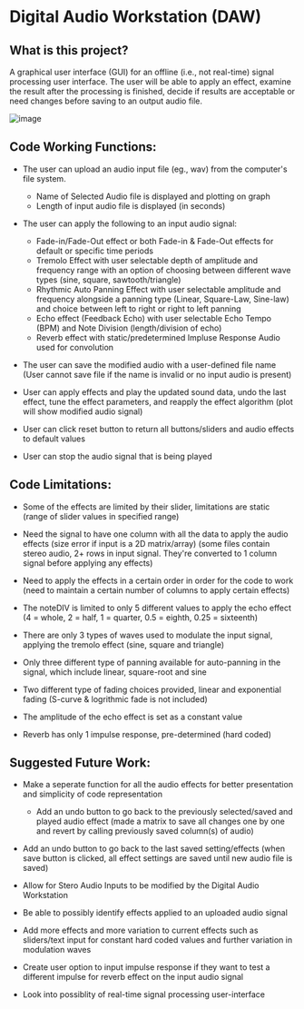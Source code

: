 # Digital Audio Workstation (DAW)

## What is this project?

A graphical user interface (GUI) for an offline (i.e., not real-time) 
signal processing user interface. The user will be able to apply an effect, examine the
result after the processing is finished, decide if results are acceptable or need changes before
saving to an output audio file.


![image](https://user-images.githubusercontent.com/73859429/186344505-053d4501-46f0-4160-ad5a-c8f6296bb79d.png)

## Code Working Functions:

* The user can upload an audio input file (eg., wav) from the computer's file system.
	- Name of Selected Audio file is displayed and plotting on graph	
	- Length of input audio file is displayed (in seconds)
  
* The user can apply the following to an input audio signal:
	- Fade-in/Fade-Out effect or both Fade-in & Fade-Out 
	  effects for default or specific time periods
	- Tremolo Effect with user selectable depth of amplitude
  	and frequency range with an option of choosing between 
  	different wave types (sine, square, sawtooth/triangle)
	- Rhythmic Auto Panning Effect with user selectable amplitude 
  	and frequency alongside a panning type (Linear, Square-Law, Sine-law)
  	and choice between left to right or right to left panning
	- Echo effect (Feedback Echo) with user selectable Echo Tempo (BPM)
  	and Note Division (length/division of echo)
	- Reverb effect with static/predetermined Impluse Response Audio 
  	used for convolution
	
* The user can save the modified audio with a user-defined file name
  (User cannot save file if the name is invalid or no input audio is present)
  
* User can apply effects and play the updated sound data, undo the last
  effect, tune the effect parameters, and reapply the effect algorithm
  (plot will show modified audio signal)
  
* User can click reset button to return all buttons/sliders and audio effects to default values

* User can stop the audio signal that is being played


## Code Limitations:

* Some of the effects are limited by their slider, limitations are static (range of slider values in specified range)

* Need the signal to have one column with all the data to apply the audio effects (size error if input is a 2D matrix/array)
  (some files contain stereo audio, 2+ rows in input signal. They're converted to 1 column signal before applying any effects)
  
* Need to apply the effects in a certain order in order for the code to work (need to maintain a certain number of columns to apply certain effects)

* The noteDIV is limited to only 5 different values to apply the echo effect (4 = whole, 2 = half, 1 = quarter, 0.5 = eighth, 0.25 = sixteenth)

* There are only 3 types of waves used to modulate the input signal, applying the tremolo effect (sine, square and triangle)

* Only three different type of panning available for auto-panning in the signal, which include linear, square-root and sine

* Two different type of fading choices provided, linear and exponential fading (S-curve & logrithmic fade is not included)

* The amplitude of the echo effect is set as a constant value

* Reverb has only 1 impulse response, pre-determined (hard coded)


## Suggested Future Work:

* Make a seperate function for all the audio effects for better presentation and simplicity of code representation
  * Add an undo button to go back to the previously selected/saved and played audio effect
	  (made a matrix to save all changes one by one and revert by calling previously saved column(s) of audio)
	  
* Add an undo button to go back to the last saved setting/effects (when save button is clicked, all effect settings are saved until new audio file is saved)

* Allow for Stero Audio Inputs to be modified by the Digital Audio Workstation

* Be able to possibly identify effects applied to an uploaded audio signal 

* Add more effects and more variation to current effects such as sliders/text input for constant hard coded values and further variation in modulation waves

* Create user option to input impulse response if they want to test a different impulse for reverb effect on the input audio signal

* Look into possiblity of real-time signal processing user-interface
